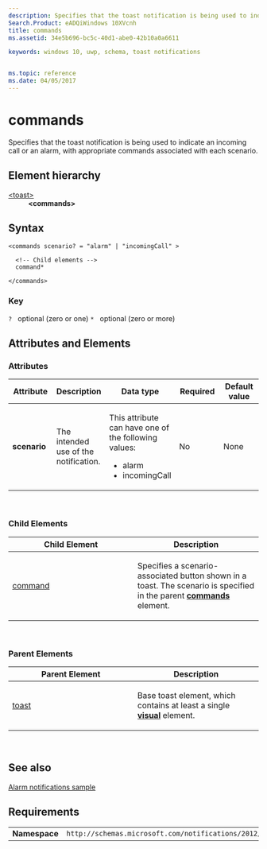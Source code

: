 ```yaml
---
description: Specifies that the toast notification is being used to indicate an incoming call or an alarm, with appropriate commands associated with each scenario.
Search.Product: eADQiWindows 10XVcnh
title: commands
ms.assetid: 34e5b696-bc5c-40d1-abe0-42b10a0a6611

keywords: windows 10, uwp, schema, toast notifications


ms.topic: reference
ms.date: 04/05/2017
---
```


# commands




Specifies that the toast notification is being used to indicate an incoming call or an alarm, with appropriate commands associated with each scenario.

## Element hierarchy

<dl>
<dt><a href="element-toast.md">&lt;toast&gt;</a></dt>
<dd><b>&lt;commands&gt;</b></dd>
</dl>

## Syntax

``` syntax
<commands scenario? = "alarm" | "incomingCall" >

  <!-- Child elements -->
  command*

</commands>
```

### Key

`?`   optional (zero or one)
`*`   optional (zero or more)

## Attributes and Elements


### Attributes

<table>
<colgroup>
<col width="20%" />
<col width="20%" />
<col width="20%" />
<col width="20%" />
<col width="20%" />
</colgroup>
<thead>
<tr class="header">
<th>Attribute</th>
<th>Description</th>
<th>Data type</th>
<th>Required</th>
<th>Default value</th>
</tr>
</thead>
<tbody>
<tr class="odd">
<td><strong>scenario</strong></td>
<td><p>The intended use of the notification.</p></td>
<td><p>This attribute can have one of the following values:</p>
<ul>
<li>alarm</li>
<li>incomingCall</li>
</ul></td>
<td>No</td>
<td>None</td>
</tr>
</tbody>
</table>

 

### Child Elements

<table>
<colgroup>
<col width="50%" />
<col width="50%" />
</colgroup>
<thead>
<tr class="header">
<th>Child Element</th>
<th>Description</th>
</tr>
</thead>
<tbody>
<tr class="odd">
<td><a href="element-command.md">command</a> </td>
<td><p>Specifies a scenario-associated button shown in a toast. The scenario is specified in the parent <a href="element-commands.md"><strong>commands</strong></a>  element.</p></td>
</tr>
</tbody>
</table>

 

### Parent Elements

<table>
<colgroup>
<col width="50%" />
<col width="50%" />
</colgroup>
<thead>
<tr class="header">
<th>Parent Element</th>
<th>Description</th>
</tr>
</thead>
<tbody>
<tr class="odd">
<td><a href="element-toast.md">toast</a> </td>
<td><p>Base toast element, which contains at least a single <a href="element-visual.md"><strong>visual</strong></a>  element.</p></td>
</tr>
</tbody>
</table>

 

## See also


[Alarm notifications sample](/samples/browse/)

## Requirements

|          |         |
|----------|--------------|
| **Namespace** | `http://schemas.microsoft.com/notifications/2012/toast.xsd` |

 

 
